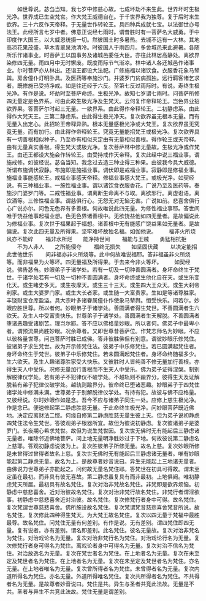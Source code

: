 <!-- { "loadSidebar": true } -->
　　如世尊说。苾刍当知。我七岁中修慈心故。七成坏劫不来生此。世界坏时生极光净。世界成已生空梵宫。作大梵王威德自在。于千世界我为独尊。复于后时来生欲界。三十六反作天帝释。于无量世作转轮王。具四种兵成就七宝。以法御世亦号法王。此经所言七岁中者。佛意正说经七雨时。谓昔胜时有一菩萨名大威勇。于中印度作大国王。以大威恩统摄一切。然彼国土时多暑热。去城不远有一大林。其地高凉花果茂盛。草木青翠泉池清冷。时彼国人于雨四月。多舍城邑来此避暑。各随所乐作诸事业。时菩萨王以国事务及诸城邑委任大臣。亦往此林居高静处。离欲界染修四无量。雨四月中无时懈废。既度雨际节气渐凉。林中诸人各还城邑作诸事业。尔时菩萨亦从林出。还诣王都设大法祀。广修施福以诸饮食。衣服香花象马辇舆。房舍僮仆灯明卧具。及医药等奉施沙门。并婆罗门贫病孤独。远行羁客诸乞求者。既修施已受持净戒。如是往还经于六反。至第七反过雨际时。有说。寿终生极光净。有作是说。坏劫时至菩萨命终。生极光净。故知七岁谓七雨时。问菩萨所修四无量定是色界系。可由此故生极光净及生梵天。云何复作帝释轮王。岂色界业招欲界果。答菩萨尔时起三无量。一欲界系。由此得作帝释轮王。二初静虑系。由此得作大梵天王。三第二静虑系。由此得生极光净天。复次欲界虽无根本无量。而有无量入出定心。此招轮王帝释异熟。根本无量感极光净或大梵王。复次欲界虽无究竟无量。而有加行。由此得作帝释轮王。究竟无量能招梵王或极光净。复次欲界具有一切善根相似种子。乃至亦有相似灭定由有无量相似善根。得作轮王或天帝释。由有无量真实善根。得生梵天或极光净。复次菩萨林中修无量故。生极光净或作梵王。由还王都设大施会作转轮王。由受持戒作天帝释。复次此经中说三福业事。谓施戒修。如彼经说。苾刍当知。我念过去造三种业得三种果。由彼我今具大威德。所谓布施调伏寂静。布施即是施福业事。调伏即是戒福业事。寂静即是修福业事。施福业事能感轮王。戒福业事感天帝释。修福业事感大梵王。或极光净。如契经说。有三种福业事。一施性福业事。谓以诸饮食衣服香花。广说乃至及医药等。奉施沙门婆罗门等。二戒性福业事。谓离断生命离不与取。离欲邪行。离虚诳语。离饮酒等。三修性福业事。谓慈俱行心。无怨无对无恼无害。广说如前。悲喜舍俱行心广说亦尔。问色无色界有多善根。何故唯说此四无量。为修性福业事耶。答世间唯于饶益他事起福业想。色无色界诸善根中。无欲饶益他如四无量者。是故偏说此为修福业事。复次世于福果起于福想。诸善根中无有能感广饶益果如无量者。是故偏说。复次此四无量及所得果。坚牢难坏故独名福。如伽他说。
　　福非火所烧　　风亦不能碎
　　福非水所烂　　能净持世间
　　福能与王贼　　勇猛相抗拒
　　不为人非人　　之所能侵夺
　　福终无损失　　如坚固伏藏
　　以决定能招　　此世他世乐
　　问非福亦非火所烧等。此中何故唯说福耶。答非福虽非火所烧等。而非福果为火等坏。四无量福及所得果。于去来今非火等坏。
　　如契经说。佛告苾刍。妙眼弟子于诸学处。若有一切及一切种善圆满者。身坏命终生于梵世。于诸学处若有一切及一切种不善圆满者。身坏命终或生他化自在天。或生乐变化天。或生睹史多天。或生夜摩天。或生三十三天。或生四大王众天。或生大刹帝利家。或生大婆罗门家。或生大长者家。或生随一大富贵家。生如是等诸尊胜家。丰饶财宝仓库盈溢。具大宗叶多诸眷属僮仆作使象马辇舆。恒受快乐。问若尔。妙眼应胜世尊。所以者何。妙眼弟子于诸学处。善圆满者得生梵世。不善圆满者生六欲天。及生人中受富贵快乐。世尊弟子于诸学处。善圆满者生天解脱。不善圆满者堕诸恶趣受诸剧苦。理岂尔耶。答不应以佛格量妙眼。所以者何。佛弟子中最卑小者。谓预流果尚胜妙眼。况余尊者。又即世尊昔菩萨位。作梵志师名为妙眼。不应以彼格量世尊。问岂菩萨时胜已成佛。答非彼胜佛但有别意。谓彼妙眼乐修梵住。彼诸弟子求生梵世。故为开示修梵住法。彼弟子中乐修梵住。若已圆满起梵住者。身坏命终生于梵世。彼弟子中乐修梵住。若未圆满起梵住者。身坏命终随福多少。生六欲天。及生人趣诸尊胜家受大快乐。又彼胜时人皆纯善不修无量加行善根。亦得生天人中受乐。况修无量加行善根而不生天人中受乐。佛为弟子证得涅槃。制别解脱律仪学处。若有弟子不犯律仪不破学处。不越轨则不踰界分。彼得生天及证解脱若有弟子犯律仪破学处。越轨则踰界分。彼命终已堕诸恶趣。妙眼弟子于四梵住诸学处中修满未满。世尊弟子于别解脱律仪学处。有持有犯。故彼与佛不应格量。又彼经说。尔时妙眼作如是念。吾今不应与诸弟子同生一处。应修上慈生极光净。作是念已。便速修起第二静虑胜慈无量。于此命终生极光净。问妙眼菩萨既近佛地。决定应离财法二悭。何缘自修第二静虑胜慈无量生彼上天。但为弟子说初静虑四梵住法令生梵世。答彼观弟子根器所宜。故但为彼说初静虑。复次彼诸弟子是婆罗门。长夜期心希求梵世。故但为说生梵世因。复次世无佛时无有能起后三静虑诸无量者。唯除邻近佛地菩萨。问上地无量明净胜妙过于下地。何故彼说第二静虑名上慈耶。答观初静虑说彼为上。复次胜彼弟子所修无量。故名上慈。复次妙眼所修是未曾得过曾得者故名上慈。复次世无佛时无有能起后三静虑诸无量者。唯有妙眼能起第二静虑无量。故名为上。是故尊者妙音说曰。异生无能起上三地诸无量者。由佛说力世尊弟子亦能起之。问何故无量名梵住耶。答梵世在初具可得故。谓未至定虽在最初。而非具有彼无喜故。第二静虑虽复具有而非最初。上地俱阙。唯初静虑梵天所居。最初具有故名梵住。复次对治非梵故名梵住。非梵即是欲界烦恼。初静虑中慈悲喜舍。近对治彼故名梵住。复次对治非梵行故名梵住。非梵行者谓淫欲事。初静虑中慈悲喜舍近对治彼。故名梵住。复次修梵行者身中可得。故名梵住。复次梵谓世尊慈悲喜舍。佛所施设故名梵住。复次梵谓梵音慈悲喜舍梵音所说。故名梵住。复次修此四种得生梵天。为大梵王故名梵住。复次以四无量于梵福中最胜最尊。故名梵住。问梵住无量有何差别。有作是说。无有差别。谓四梵住即四无量。复有说者。亦有差别。谓名即差别。此名梵住。彼名无量故。复次对治非梵名为梵住。对治戏论名为无量。复次对治非梵行名为梵住。对治戏论行名为无量。复次修梵行者身可得名为梵住。离戏论者身中可得名为无量。复次对治不信名为梵住。对治放逸名为无量。复次在梵世者名为梵住。在上地者名为无量。复次在未至定及梵世者名为梵住。在上地者名为无量。复次在未至定及梵世者名为梵住。亦名无量。在上地者唯名为无量。复次曾所得者名为梵住。未曾得者名为无量。复次内道所得名为梵住。亦名无量。外道所得唯名梵住。复次共所得者名为梵住。不共得者名为无量。是故尊者妙音说曰。梵住是共。异生与圣者共竞此法故。无量是不共。圣者与异生不共竞此法故。梵住无量是谓差别。
